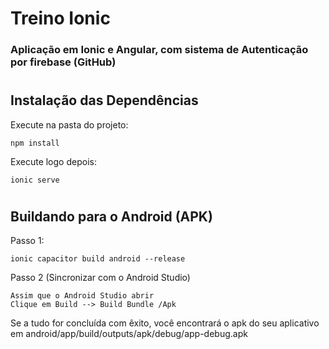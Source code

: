 # Treino Ionic
### Aplicação em Ionic e Angular, com sistema de Autenticação por firebase (GitHub)

#
## Instalação das Dependências
Execute na pasta do projeto:
~~~
npm install
~~~ 
Execute logo depois:
~~~
ionic serve
~~~ 

#
## Buildando para o Android (APK)
Passo 1:
~~~
ionic capacitor build android --release
~~~
Passo 2 (Sincronizar com o Android Studio)
~~~
Assim que o Android Studio abrir
Clique em Build --> Build Bundle /Apk
~~~

Se a tudo for concluída com êxito, você encontrará o apk do seu aplicativo em android/app/build/outputs/apk/debug/app-debug.apk
